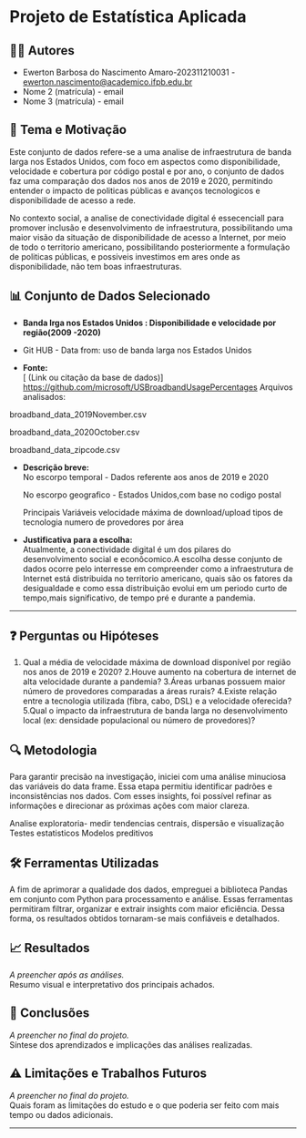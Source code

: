# Projeto de Estatística Aplicada

## 🧑‍💻 Autores  
- Ewerton Barbosa do Nascimento Amaro-202311210031 - ewerton.nascimento@academico.ifpb.edu.br  
- Nome 2 (matrícula) - email  
- Nome 3 (matrícula) - email  

## 🎯 Tema e Motivação  
Este conjunto de dados refere-se a uma analise de infraestrutura de banda larga nos Estados Unidos, com foco em aspectos como disponibilidade, velocidade e cobertura por código postal e por ano, o conjunto de dados faz uma comparação dos dados nos anos de 2019 e 2020, permitindo entender o impacto de politicas públicas e avanços tecnologicos e disponibilidade de acesso a rede.

No contexto social, a analise de conectividade digital é essecenciall para promover inclusão e desenvolvimento de infraestrutura, possibilitando uma maior visão da situação de disponibilidade de acesso a Internet, por meio de todo o territorio americano, possibilitando posteriormente a formulação de politicas públicas, e possiveis investimos em ares onde as disponibilidade, não tem boas infraestruturas.

## 📊 Conjunto de Dados Selecionado  
- **Banda lrga nos Estados Unidos : Disponibilidade e velocidade por região(2009 -2020)**
- Git HUB - Data from: uso de banda larga nos Estados Unidos
  

- **Fonte:**  
 [ (Link ou citação da base de dados)]
 https://github.com/microsoft/USBroadbandUsagePercentages
Arquivos analisados:

broadband_data_2019November.csv

broadband_data_2020October.csv

broadband_data_zipcode.csv

- **Descrição breve:**  
  No escorpo temporal - Dados referente aos anos de 2019 e 2020
  
  No escorpo geografico - Estados Unidos,com base no codigo postal
  
  Principais Variáveis
    velocidade máxima de download/upload
    tipos de tecnologia
    numero de provedores por área

- **Justificativa para a escolha:**  
 Atualmente, a conectividade digital é um dos pilares do desenvolvimento social e econôcomico.A escolha desse conjunto de dados ocorre pelo interresse em compreender como a infraestrutura de Internet está distribuida no territorio americano, quais são os fatores da desigualdade e como essa distribuição evolui em um periodo curto de tempo,mais significativo, de tempo pré e durante a pandemia.

---

## ❓ Perguntas ou Hipóteses  
1. Qual a média de velocidade máxima de download disponível por região nos anos de 2019 e 2020?
2.Houve aumento na cobertura de internet de alta velocidade durante a pandemia?
3.Áreas urbanas possuem maior número de provedores comparadas a áreas rurais?
4.Existe relação entre a tecnologia utilizada (fibra, cabo, DSL) e a velocidade oferecida?
5.Qual o impacto da infraestrutura de banda larga no desenvolvimento local (ex: densidade populacional ou número de provedores)?


## 🔍 Metodologia 
Para garantir precisão na investigação, iniciei com uma análise minuciosa das variáveis do data frame. Essa etapa permitiu identificar padrões e inconsistências nos dados. Com esses insights, foi possível refinar as informações e direcionar as próximas ações com maior clareza.

Analise exploratoria- medir tendencias centrais, dispersão e visualização
Testes estatisticos 
Modelos preditivos 

## 🛠️ Ferramentas Utilizadas  
A fim de aprimorar a qualidade dos dados, empreguei a biblioteca Pandas em conjunto com Python para processamento e análise. Essas ferramentas permitiram filtrar, organizar e extrair insights com maior eficiência. Dessa forma, os resultados obtidos tornaram-se mais confiáveis e detalhados.

## 📈 Resultados  
*A preencher após as análises.*  
Resumo visual e interpretativo dos principais achados.

## 📌 Conclusões  
*A preencher no final do projeto.*  
Síntese dos aprendizados e implicações das análises realizadas.

## ⚠️ Limitações e Trabalhos Futuros  
*A preencher no final do projeto.*  
Quais foram as limitações do estudo e o que poderia ser feito com mais tempo ou dados adicionais.

---


